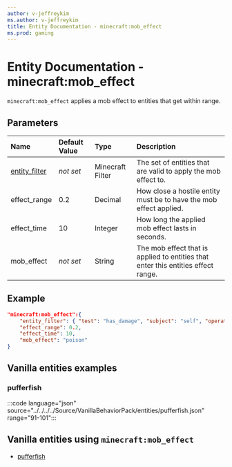 ```yaml
---
author: v-jeffreykim
ms.author: v-jeffreykim
title: Entity Documentation - minecraft:mob_effect
ms.prod: gaming
---
```


# Entity Documentation - minecraft:mob_effect

`minecraft:mob_effect` applies a mob effect to entities that get within range.

## Parameters

|Name |Default Value  |Type  |Description  |
|:----------|:----------|:----------|:----------|
| [entity_filter](../FilterList.md)| *not set*| Minecraft Filter | The set of entities that are valid to apply the mob effect to.  |
| effect_range| 0.2| Decimal| How close a hostile entity must be to have the mob effect applied. |
| effect_time| 10| Integer| How long the applied mob effect lasts in seconds. |
| mob_effect| *not set*| String| The mob effect that is applied to entities that enter this entities effect range. |

## Example

```json
"minecraft:mob_effect":{
    "entity_filter": { "test": "has_damage", "subject": "self", "operator": "not", "value": "poison" },
    "effect_range": 0.2,
    "effect_time": 10,
    "mob_effect": "poison"
}
```

## Vanilla entities examples

### pufferfish

:::code language="json" source="../../../../Source/VanillaBehaviorPack/entities/pufferfish.json" range="91-101":::

## Vanilla entities using `minecraft:mob_effect`

- [pufferfish](../../../../Source/VanillaBehaviorPack_Snippets/entities/pufferfish.md)